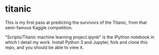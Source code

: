 # titanic

This is my first pass at predicting the survivors of the Titanic, from that semi-famous Kaggle competition.

"Scripts/Titanic machine learning project.ipynb" is the iPython notebook in which I detail my work. Install Python 3 and Jupyter, fork and clone this repo, and you should be able to view it.
